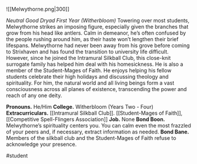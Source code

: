 ![[Melwythorne.png|300]]

*Neutral Good Dryad First Year (Witherbloom)*
Towering over most students, Melwythorne strikes an imposing figure, especially given the branches that grow from his head like antlers. Calm in demeanor, he’s often confused by the people rushing around him, as their haste won’t lengthen their brief lifespans. Melwythorne had never been away from his grove before coming to Strixhaven and has found the transition to university life difficult. However, since he joined the Intramural Silkball Club, this close-knit surrogate family has helped him deal with his homesickness. 
He is also a member of the Student-Mages of Faith. He enjoys helping his fellow students celebrate their high holidays and discussing theology and spirituality. For him, the natural world and all living beings form a vast consciousness across all planes of existence, transcending the power and reach of any one deity.

**Pronouns.** He/Him
**College.** Witherbloom (Years Two - Four)
**Extracurriculars.** [[Intramural Silkball Club]]. [[Student-Mages of Faith]], [[Competitive Spell-Flingers Association]]
**Job.** None 
**Bond Boon.** Melwythorne’s spirituality centers you. You can calm even the most frazzled of your peers and, if necessary, extract information as needed. 
**Bond Bane.** Members of the silkball club and the Student-Mages of Faith refuse to acknowledge your presence.

#student